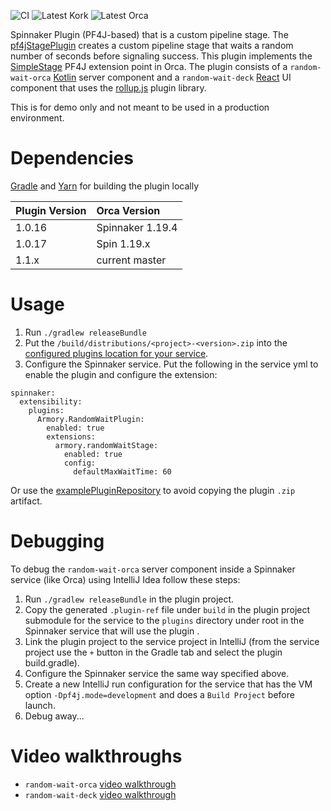 ![CI](https://github.com/spinnaker-plugin-examples/pf4jStagePlugin/workflows/CI/badge.svg)
![Latest Kork](https://github.com/spinnaker-plugin-examples/pf4jStagePlugin/workflows/Latest%20Kork/badge.svg?branch=master)
![Latest Orca](https://github.com/spinnaker-plugin-examples/pf4jStagePlugin/workflows/Latest%20Orca/badge.svg?branch=master)

Spinnaker Plugin (PF4J-based) that is a custom pipeline stage. 
The [pf4jStagePlugin](https://github.com/spinnaker-plugin-examples/pf4jStagePlugin) creates a custom pipeline stage that waits a random number of seconds before signaling success. 
This plugin implements the [SimpleStage](https://github.com/spinnaker/orca/blob/ab89a0d7f847205ccd62e70f8a714040a8621ee7/orca-api/src/main/java/com/netflix/spinnaker/orca/api/SimpleStage.java) PF4J extension point in Orca. 
The plugin consists of a `random-wait-orca` [Kotlin](https://kotlinlang.org/docs/reference/) server component and a `random-wait-deck` [React](https://reactjs.org/) UI component that uses the [rollup.js](https://rollupjs.org/guide/en/#plugins-overview) plugin library.

This is for demo only and not meant to be used in a production environment.

# Dependencies

[Gradle](https://gradle.org/) and [Yarn](https://classic.yarnpkg.com/en/) for building the plugin locally
 
| Plugin Version  | Orca Version |
|:----------- | :--------- |
| 1.0.16 | Spinnaker 1.19.4 |
| 1.0.17  |  Spin 1.19.x |
| 1.1.x  | current master | 

# Usage

1) Run `./gradlew releaseBundle`
2) Put the `/build/distributions/<project>-<version>.zip` into the [configured plugins location for your service](https://pf4j.org/doc/packaging.html).
3) Configure the Spinnaker service. Put the following in the service yml to enable the plugin and configure the extension:

```
spinnaker:
  extensibility:
    plugins:
      Armory.RandomWaitPlugin:
        enabled: true
        extensions:
          armory.randomWaitStage:
            enabled: true
            config:
              defaultMaxWaitTime: 60
```

Or use the [examplePluginRepository](https://github.com/spinnaker-plugin-examples/examplePluginRepository) to avoid copying the plugin `.zip` artifact.

# Debugging

To debug the `random-wait-orca`  server component inside a Spinnaker service (like Orca) using IntelliJ Idea follow these steps:

1) Run `./gradlew releaseBundle` in the plugin project.
2) Copy the generated `.plugin-ref` file under `build` in the plugin project submodule for the service to the `plugins` directory under root in the Spinnaker service that will use the plugin .
3) Link the plugin project to the service project in IntelliJ (from the service project use the `+` button in the Gradle tab and select the plugin build.gradle).
4) Configure the Spinnaker service the same way specified above.
5) Create a new IntelliJ run configuration for the service that has the VM option `-Dpf4j.mode=development` and does a `Build Project` before launch.
6) Debug away...

# Video walkthroughs

* `random-wait-orca` [video walkthrough](https://youtu.be/u9NVlG58NYo)
* `random-wait-deck` [video walkthrough](https://youtu.be/u9NVlG58NYo)